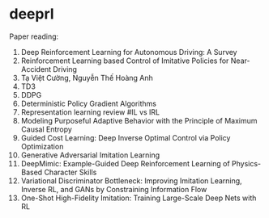 # deeprl
Paper reading:
1. Deep Reinforcement Learning for Autonomous Driving: A Survey
2. Reinforcement Learning based Control of Imitative Policies for Near-Accident Driving
3. Tạ Việt Cường, Nguyễn Thế Hoàng Anh
4. TD3
5. DDPG
6. Deterministic Policy Gradient Algorithms
7. Representation learning review
#IL vs IRL
1. Modeling Purposeful Adaptive Behavior with
the Principle of Maximum Causal Entropy
2. Guided Cost Learning: Deep Inverse Optimal Control via Policy Optimization
3. Generative Adversarial Imitation Learning
4. DeepMimic: Example-Guided Deep Reinforcement Learning
of Physics-Based Character Skills
5. Variational Discriminator Bottleneck: Improving Imitation Learning, Inverse RL, and GANs by Constraining Information Flow
6. One-Shot High-Fidelity Imitation: Training Large-Scale Deep Nets with RL

